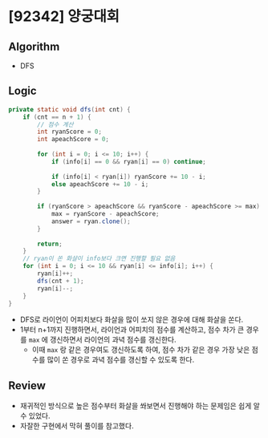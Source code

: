 # [92342] 양궁대회

## Algorithm
- DFS

## Logic

```java
private static void dfs(int cnt) {
    if (cnt == n + 1) {
        // 점수 계산
        int ryanScore = 0;
        int apeachScore = 0;
        
        for (int i = 0; i <= 10; i++) {
            if (info[i] == 0 && ryan[i] == 0) continue;
            
            if (info[i] < ryan[i]) ryanScore += 10 - i;
            else apeachScore += 10 - i;
        }
        
        if (ryanScore > apeachScore && ryanScore - apeachScore >= max) {
            max = ryanScore - apeachScore;
            answer = ryan.clone();
        }
        
        return;
    }
    // ryan이 쏜 화살이 info보다 크면 진행할 필요 없음
    for (int i = 0; i <= 10 && ryan[i] <= info[i]; i++) {
        ryan[i]++;
        dfs(cnt + 1);
        ryan[i]--;
    }
}
```

- DFS로 라이언이 어피치보다 화살을 많이 쏘지 않은 경우에 대해 화살을 쏜다.
- 1부터 n+1까지 진행하면서, 라이언과 어피치의 점수를 계산하고, 점수 차가 큰 경우를 `max` 에 갱신하면서 라이언의 과녁 점수를 갱신한다.
  - 이때 `max` 랑 같은 경우여도 갱신하도록 하여, 점수 차가 같은 경우 가장 낮은 점수를 많이 쏜 경우로 과녁 점수를 갱신할 수 있도록 한다.

## Review
- 재귀적인 방식으로 높은 점수부터 화살을 쏴보면서 진행해야 하는 문제임은 쉽게 알 수 있었다.
- 자잘한 구현에서 막혀 풀이를 참고했다.